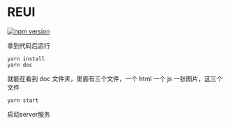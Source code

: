 # REUI

[![npm version](https://badge.fury.io/js/fui888.svg)](https://badge.fury.io/js/fui888)


拿到代码后运行

~~~
yarn install
yarn doc
~~~

就能在看到 doc 文件夹，里面有三个文件，一个 html 一个 js 一张图片，这三个文件

~~~
yarn start
~~~

启动server服务